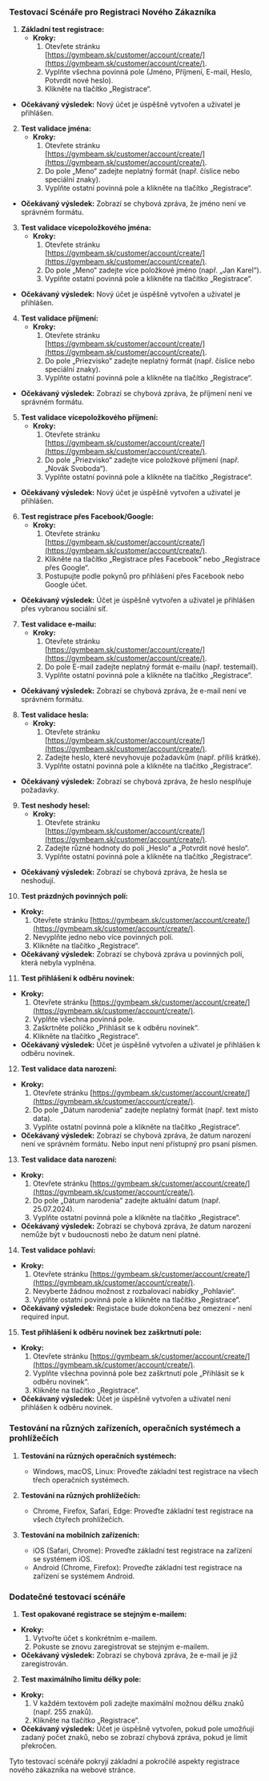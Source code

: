 ### Testovací Scénáře pro Registraci Nového Zákazníka

1. **Základní test registrace:**
   - **Kroky:**
     1. Otevřete stránku [https://gymbeam.sk/customer/account/create/](https://gymbeam.sk/customer/account/create/).
     2. Vyplňte všechna povinná pole (Jméno, Příjmení, E-mail, Heslo, Potvrdit nové heslo).
     3. Klikněte na tlačítko „Registrace“.
- **Očekávaný výsledek:** Nový účet je úspěšně vytvořen a uživatel je přihlášen.

2. **Test validace jména:**
   - **Kroky:**
     1. Otevřete stránku [https://gymbeam.sk/customer/account/create/](https://gymbeam.sk/customer/account/create/).
     2. Do pole „Meno“ zadejte neplatný formát (např. číslice nebo speciální znaky).
     3. Vyplňte ostatní povinná pole a klikněte na tlačítko „Registrace“.
- **Očekávaný výsledek:** Zobrazí se chybová zpráva, že jméno není ve správném formátu.

3. **Test validace vícepoložkového jména:**
   - **Kroky:**
     1. Otevřete stránku [https://gymbeam.sk/customer/account/create/](https://gymbeam.sk/customer/account/create/).
     2. Do pole „Meno“ zadejte více položkové jméno (např. „Jan Karel“).
     3. Vyplňte ostatní povinná pole a klikněte na tlačítko „Registrace“.
- **Očekávaný výsledek:** Nový účet je úspěšně vytvořen a uživatel je přihlášen.

4. **Test validace příjmení:**
   - **Kroky:**
     1. Otevřete stránku [https://gymbeam.sk/customer/account/create/](https://gymbeam.sk/customer/account/create/).
     2. Do pole „Priezvisko“ zadejte neplatný formát (např. číslice nebo speciální znaky).
     3. Vyplňte ostatní povinná pole a klikněte na tlačítko „Registrace“.
- **Očekávaný výsledek:** Zobrazí se chybová zpráva, že příjmení není ve správném formátu.

5. **Test validace vícepoložkového příjmení:**
   - **Kroky:**
     1. Otevřete stránku [https://gymbeam.sk/customer/account/create/](https://gymbeam.sk/customer/account/create/).
     2. Do pole „Priezvisko“ zadejte více položkové příjmení (např. „Novák Svoboda“).
     3. Vyplňte ostatní povinná pole a klikněte na tlačítko „Registrace“.
- **Očekávaný výsledek:** Nový účet je úspěšně vytvořen a uživatel je přihlášen.

6. **Test registrace přes Facebook/Google:**
   - **Kroky:**
     1. Otevřete stránku [https://gymbeam.sk/customer/account/create/](https://gymbeam.sk/customer/account/create/).
     2. Klikněte na tlačítko „Registrace přes Facebook“ nebo „Registrace přes Google“.
     3. Postupujte podle pokynů pro přihlášení přes Facebook nebo Google účet.
- **Očekávaný výsledek:** Účet je úspěšně vytvořen a uživatel je přihlášen přes vybranou sociální síť.

7. **Test validace e-mailu:**
   - **Kroky:**
     1. Otevřete stránku [https://gymbeam.sk/customer/account/create/](https://gymbeam.sk/customer/account/create/).
     2. Do pole E-mail zadejte neplatný formát e-mailu (např. testemail).
     3. Vyplňte ostatní povinná pole a klikněte na tlačítko „Registrace“.
- **Očekávaný výsledek:** Zobrazí se chybová zpráva, že e-mail není ve správném formátu.

8. **Test validace hesla:**
   - **Kroky:**
     1. Otevřete stránku [https://gymbeam.sk/customer/account/create/](https://gymbeam.sk/customer/account/create/).
     2. Zadejte heslo, které nevyhovuje požadavkům (např. příliš krátké).
     3. Vyplňte ostatní povinná pole a klikněte na tlačítko „Registrace“.
- **Očekávaný výsledek:** Zobrazí se chybová zpráva, že heslo nesplňuje požadavky.

9. **Test neshody hesel:**
   - **Kroky:**
     1. Otevřete stránku [https://gymbeam.sk/customer/account/create/](https://gymbeam.sk/customer/account/create/).
     2. Zadejte různé hodnoty do polí „Heslo“ a „Potvrdit nové heslo“.
     3. Vyplňte ostatní povinná pole a klikněte na tlačítko „Registrace“.
- **Očekávaný výsledek:** Zobrazí se chybová zpráva, že hesla se neshodují.

10. **Test prázdných povinných polí:**
   - **Kroky:**
     1. Otevřete stránku [https://gymbeam.sk/customer/account/create/](https://gymbeam.sk/customer/account/create/).
     2. Nevyplňte jedno nebo více povinných polí.
     3. Klikněte na tlačítko „Registrace“.
- **Očekávaný výsledek:** Zobrazí se chybová zpráva u povinných polí, která nebyla vyplněna.

11. **Test přihlášení k odběru novinek:**
   - **Kroky:**
     1. Otevřete stránku [https://gymbeam.sk/customer/account/create/](https://gymbeam.sk/customer/account/create/).
     2. Vyplňte všechna povinná pole.
     3. Zaškrtněte políčko „Přihlásit se k odběru novinek“.
     4. Klikněte na tlačítko „Registrace“.
- **Očekávaný výsledek:** Účet je úspěšně vytvořen a uživatel je přihlášen k odběru novinek.

12. **Test validace data narození:**
   - **Kroky:**
     1. Otevřete stránku [https://gymbeam.sk/customer/account/create/](https://gymbeam.sk/customer/account/create/).
     2. Do pole „Dátum narodenia“ zadejte neplatný formát (např. text místo data).
     3. Vyplňte ostatní povinná pole a klikněte na tlačítko „Registrace“.
- **Očekávaný výsledek:** Zobrazí se chybová zpráva, že datum narození není ve správném formátu. Nebo input není přístupný pro psaní písmen.

13. **Test validace data narození:**
   - **Kroky:**
     1. Otevřete stránku [https://gymbeam.sk/customer/account/create/](https://gymbeam.sk/customer/account/create/).
     2. Do pole „Dátum narodenia“ zadejte aktuální datum (např. 25.07.2024).
     3. Vyplňte ostatní povinná pole a klikněte na tlačítko „Registrace“.
- **Očekávaný výsledek:** Zobrazí se chybová zpráva, že datum narození nemůže být v budoucnosti nebo že datum není platné.

14. **Test validace pohlaví:**
   - **Kroky:**
     1. Otevřete stránku [https://gymbeam.sk/customer/account/create/](https://gymbeam.sk/customer/account/create/).
     2. Nevyberte žádnou možnost z rozbalovací nabídky „Pohlavie“.
     3. Vyplňte ostatní povinná pole a klikněte na tlačítko „Registrace“.
- **Očekávaný výsledek:** Registace bude dokončena bez omezení - není required input.

15. **Test přihlášení k odběru novinek bez zaškrtnutí pole:**
   - **Kroky:**
     1. Otevřete stránku [https://gymbeam.sk/customer/account/create/](https://gymbeam.sk/customer/account/create/).
     2. Vyplňte všechna povinná pole bez zaškrtnutí pole „Přihlásit se k odběru novinek“.
     3. Klikněte na tlačítko „Registrace“.
- **Očekávaný výsledek:** Účet je úspěšně vytvořen a uživatel není přihlášen k odběru novinek.

### Testování na různých zařízeních, operačních systémech a prohlížečích

1. **Testování na různých operačních systémech:**
   - Windows, macOS, Linux: Proveďte základní test registrace na všech třech operačních systémech.

2. **Testování na různých prohlížečích:**
   - Chrome, Firefox, Safari, Edge: Proveďte základní test registrace na všech čtyřech prohlížečích.

3. **Testování na mobilních zařízeních:**
   - iOS (Safari, Chrome): Proveďte základní test registrace na zařízení se systémem iOS.
   - Android (Chrome, Firefox): Proveďte základní test registrace na zařízení se systémem Android.

### Dodatečné testovací scénáře

1. **Test opakované registrace se stejným e-mailem:**
- **Kroky:**
     1. Vytvořte účet s konkrétním e-mailem.
     2. Pokuste se znovu zaregistrovat se stejným e-mailem.
- **Očekávaný výsledek:** Zobrazí se chybová zpráva, že e-mail je již zaregistrován.

2. **Test maximálního limitu délky pole:**
- **Kroky:**
     1. V každém textovém poli zadejte maximální možnou délku znaků (např. 255 znaků).
     2. Klikněte na tlačítko „Registrace“.
- **Očekávaný výsledek:** Účet je úspěšně vytvořen, pokud pole umožňují zadaný počet znaků, nebo se zobrazí chybová zpráva, pokud je limit překročen.

Tyto testovací scénáře pokryjí základní a pokročilé aspekty registrace nového zákazníka na webové stránce.
